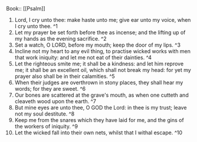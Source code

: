  Book:: [[Psalm]]
 1. Lord, I cry unto thee: make haste unto me; give ear unto my voice, when I cry unto thee. ^1
 2. Let my prayer be set forth before thee as incense; and the lifting up of my hands as the evening sacrifice. ^2
 3. Set a watch, O LORD, before my mouth; keep the door of my lips. ^3
 4. Incline not my heart to any evil thing, to practise wicked works with men that work iniquity: and let me not eat of their dainties. ^4
 5. Let the righteous smite me; it shall be a kindness: and let him reprove me; it shall be an excellent oil, which shall not break my head: for yet my prayer also shall be in their calamities. ^5
 6. When their judges are overthrown in stony places, they shall hear my words; for they are sweet. ^6
 7. Our bones are scattered at the grave's mouth, as when one cutteth and cleaveth wood upon the earth. ^7
 8. But mine eyes are unto thee, O GOD the Lord: in thee is my trust; leave not my soul destitute. ^8
 9. Keep me from the snares which they have laid for me, and the gins of the workers of iniquity. ^9
 10. Let the wicked fall into their own nets, whilst that I withal escape. ^10
